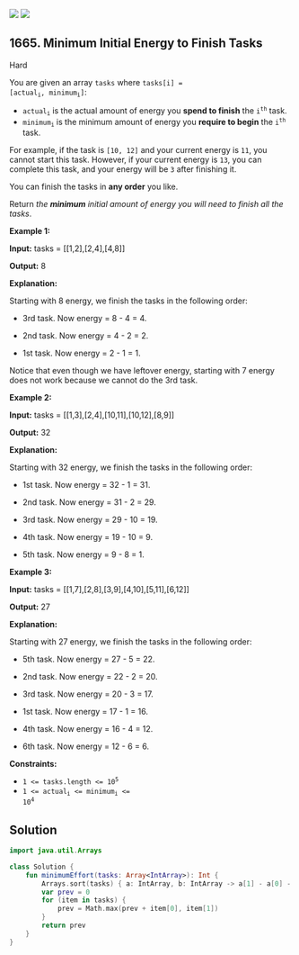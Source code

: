 [![](https://img.shields.io/github/stars/javadev/LeetCode-in-Kotlin?label=Stars&style=flat-square)](https://github.com/javadev/LeetCode-in-Kotlin)
[![](https://img.shields.io/github/forks/javadev/LeetCode-in-Kotlin?label=Fork%20me%20on%20GitHub%20&style=flat-square)](https://github.com/javadev/LeetCode-in-Kotlin/fork)

## 1665\. Minimum Initial Energy to Finish Tasks

Hard

You are given an array `tasks` where <code>tasks[i] = [actual<sub>i</sub>, minimum<sub>i</sub>]</code>:

*   <code>actual<sub>i</sub></code> is the actual amount of energy you **spend to finish** the <code>i<sup>th</sup></code> task.
*   <code>minimum<sub>i</sub></code> is the minimum amount of energy you **require to begin** the <code>i<sup>th</sup></code> task.

For example, if the task is `[10, 12]` and your current energy is `11`, you cannot start this task. However, if your current energy is `13`, you can complete this task, and your energy will be `3` after finishing it.

You can finish the tasks in **any order** you like.

Return _the **minimum** initial amount of energy you will need_ _to finish all the tasks_.

**Example 1:**

**Input:** tasks = \[\[1,2],[2,4],[4,8]]

**Output:** 8

**Explanation:**

Starting with 8 energy, we finish the tasks in the following order:

   - 3rd task. Now energy = 8 - 4 = 4.

   - 2nd task. Now energy = 4 - 2 = 2.

   - 1st task. Now energy = 2 - 1 = 1.
   
Notice that even though we have leftover energy, starting with 7 energy does not work because we cannot do the 3rd task.

**Example 2:**

**Input:** tasks = \[\[1,3],[2,4],[10,11],[10,12],[8,9]]

**Output:** 32

**Explanation:**

Starting with 32 energy, we finish the tasks in the following order:

   - 1st task. Now energy = 32 - 1 = 31.

   - 2nd task. Now energy = 31 - 2 = 29.

   - 3rd task. Now energy = 29 - 10 = 19.
   
   - 4th task. Now energy = 19 - 10 = 9.
   
   - 5th task. Now energy = 9 - 8 = 1.

**Example 3:**

**Input:** tasks = \[\[1,7],[2,8],[3,9],[4,10],[5,11],[6,12]]

**Output:** 27

**Explanation:**

Starting with 27 energy, we finish the tasks in the following order:

   - 5th task. Now energy = 27 - 5 = 22.
   
   - 2nd task. Now energy = 22 - 2 = 20.
   
   - 3rd task. Now energy = 20 - 3 = 17.
   
   - 1st task. Now energy = 17 - 1 = 16.
   
   - 4th task. Now energy = 16 - 4 = 12.
   
   - 6th task. Now energy = 12 - 6 = 6. 

**Constraints:**

*   <code>1 <= tasks.length <= 10<sup>5</sup></code>
*   <code>1 <= actual<sub>i</sub> <= minimum<sub>i</sub> <= 10<sup>4</sup></code>

## Solution

```kotlin
import java.util.Arrays

class Solution {
    fun minimumEffort(tasks: Array<IntArray>): Int {
        Arrays.sort(tasks) { a: IntArray, b: IntArray -> a[1] - a[0] - b[1] + b[0] }
        var prev = 0
        for (item in tasks) {
            prev = Math.max(prev + item[0], item[1])
        }
        return prev
    }
}
```